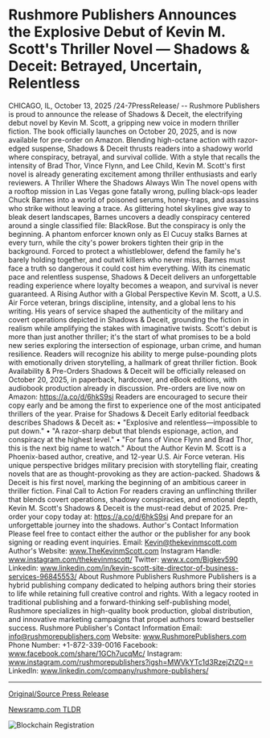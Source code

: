 # Rushmore Publishers Announces the Explosive Debut of Kevin M. Scott's Thriller Novel — Shadows &amp; Deceit: Betrayed, Uncertain, Relentless

CHICAGO, IL, October 13, 2025 /24-7PressRelease/ -- Rushmore Publishers is proud to announce the release of Shadows & Deceit, the electrifying debut novel by Kevin M. Scott, a gripping new voice in modern thriller fiction. The book officially launches on October 20, 2025, and is now available for pre-order on Amazon.  Blending high-octane action with razor-edged suspense, Shadows & Deceit thrusts readers into a shadowy world where conspiracy, betrayal, and survival collide. With a style that recalls the intensity of Brad Thor, Vince Flynn, and Lee Child, Kevin M. Scott's first novel is already generating excitement among thriller enthusiasts and early reviewers.  A Thriller Where the Shadows Always Win The novel opens with a rooftop mission in Las Vegas gone fatally wrong, pulling black-ops leader Chuck Barnes into a world of poisoned serums, honey-traps, and assassins who strike without leaving a trace. As glittering hotel skylines give way to bleak desert landscapes, Barnes uncovers a deadly conspiracy centered around a single classified file: BlackRose.  But the conspiracy is only the beginning. A phantom enforcer known only as El Cucuy stalks Barnes at every turn, while the city's power brokers tighten their grip in the background. Forced to protect a whistleblower, defend the family he's barely holding together, and outwit killers who never miss, Barnes must face a truth so dangerous it could cost him everything.  With its cinematic pace and relentless suspense, Shadows & Deceit delivers an unforgettable reading experience where loyalty becomes a weapon, and survival is never guaranteed.  A Rising Author with a Global Perspective Kevin M. Scott, a U.S. Air Force veteran, brings discipline, intensity, and a global lens to his writing. His years of service shaped the authenticity of the military and covert operations depicted in Shadows & Deceit, grounding the fiction in realism while amplifying the stakes with imaginative twists. Scott's debut is more than just another thriller; it's the start of what promises to be a bold new series exploring the intersection of espionage, urban crime, and human resilience. Readers will recognize his ability to merge pulse-pounding plots with emotionally driven storytelling, a hallmark of great thriller fiction.  Book Availability & Pre-Orders Shadows & Deceit will be officially released on October 20, 2025, in paperback, hardcover, and eBook editions, with audiobook production already in discussion. Pre-orders are live now on Amazon: https://a.co/d/6hkS9si  Readers are encouraged to secure their copy early and be among the first to experience one of the most anticipated thrillers of the year.  Praise for Shadows & Deceit Early editorial feedback describes Shadows & Deceit as: • "Explosive and relentless—impossible to put down." • "A razor-sharp debut that blends espionage, action, and conspiracy at the highest level." • "For fans of Vince Flynn and Brad Thor, this is the next big name to watch."  About the Author Kevin M. Scott is a Phoenix-based author, creative, and 12-year U.S. Air Force veteran. His unique perspective bridges military precision with storytelling flair, creating novels that are as thought-provoking as they are action-packed. Shadows & Deceit is his first novel, marking the beginning of an ambitious career in thriller fiction.  Final Call to Action For readers craving an unflinching thriller that blends covert operations, shadowy conspiracies, and emotional depth, Kevin M. Scott's Shadows & Deceit is the must-read debut of 2025.  Pre-order your copy today at: https://a.co/d/6hkS9si  And prepare for an unforgettable journey into the shadows.  Author's Contact Information Please feel free to contact either the author or the publisher for any book signing or reading event inquiries. Email: Kevin@thekevinmscott.com Author's Website: www.TheKevinmScott.com Instagram Handle: www.instagram.com/thekevinmscott/ Twitter: www.x.com/Bigkev590 Linkedin: www.linkedin.com/in/kevin-scott-site-director-of-business-services-96845553/  About Rushmore Publishers Rushmore Publishers is a hybrid publishing company dedicated to helping authors bring their stories to life while retaining full creative control and rights. With a legacy rooted in traditional publishing and a forward-thinking self-publishing model, Rushmore specializes in high-quality book production, global distribution, and innovative marketing campaigns that propel authors toward bestseller success.  Rushmore Publisher's Contact Information Email: info@rushmorepublishers.com Website: www.RushmorePublishers.com Phone Number: +1-872-339-0016 Facebook: www.facebook.com/share/1GCh7ucqMc/ Instagram: www.instagram.com/rushmorepublishers?igsh=MWVkYTc1d3RzejZtZQ== LinkedIn: www.linkedin.com/company/rushmore-publishers/ 

---

[Original/Source Press Release](https://www.24-7pressrelease.com/press-release/527620/rushmore-publishers-announces-the-explosive-debut-of-kevin-m-scotts-thriller-novel-shadows-deceit-betrayed-uncertain-relentless)
                    

[Newsramp.com TLDR](https://newsramp.com/curated-news/air-force-vet-s-debut-thriller-shadows-deceit-hits-shelves-oct-20/57d44ca4a11d73cce86fe75718ccdb15) 

 

 



![Blockchain Registration](https://cdn.newsramp.app/24-7PressRelease/qrcode/2510/13/mossAS96.webp)